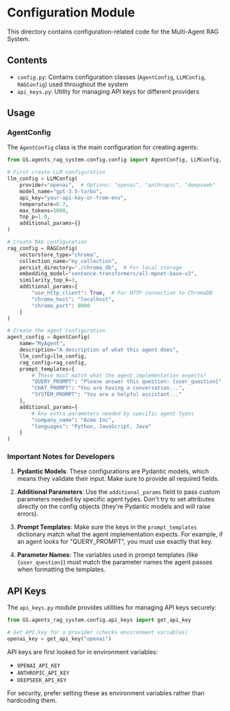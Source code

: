 # Configuration Module

This directory contains configuration-related code for the Multi-Agent RAG System.

## Contents

- `config.py`: Contains configuration classes (`AgentConfig`, `LLMConfig`, `RAGConfig`) used throughout the system
- `api_keys.py`: Utility for managing API keys for different providers

## Usage

### AgentConfig

The `AgentConfig` class is the main configuration for creating agents:

```python
from GS.agents_rag_system.config.config import AgentConfig, LLMConfig, RAGConfig

# First create LLM configuration
llm_config = LLMConfig(
    provider="openai",  # Options: "openai", "anthropic", "deepseek"
    model_name="gpt-3.5-turbo", 
    api_key="your-api-key-or-from-env",
    temperature=0.7,
    max_tokens=1000,
    top_p=1.0,
    additional_params={}
)

# Create RAG configuration
rag_config = RAGConfig(
    vectorstore_type="chroma",
    collection_name="my_collection",
    persist_directory="./chroma_db",  # For local storage
    embedding_model="sentence-transformers/all-mpnet-base-v2",
    similarity_top_k=3,
    additional_params={
        "use_http_client": True,  # For HTTP connection to ChromaDB
        "chroma_host": "localhost",
        "chroma_port": 8000
    }
)

# Create the agent configuration
agent_config = AgentConfig(
    name="MyAgent",
    description="A description of what this agent does",
    llm_config=llm_config,
    rag_config=rag_config,
    prompt_templates={
        # These must match what the agent implementation expects!
        "QUERY_PROMPT": "Please answer this question: {user_question}",
        "CHAT_PROMPT": "You are having a conversation...",
        "SYSTEM_PROMPT": "You are a helpful assistant..."
    },
    additional_params={
        # Any extra parameters needed by specific agent types
        "company_name": "Acme Inc",
        "languages": "Python, JavaScript, Java"
    }
)
```

### Important Notes for  Developers

1. **Pydantic Models**: These configurations are Pydantic models, which means they validate their input. Make sure to provide all required fields.

2. **Additional Parameters**: Use the `additional_params` field to pass custom parameters needed by specific agent types. Don't try to set attributes directly on the config objects (they're Pydantic models and will raise errors).

3. **Prompt Templates**: Make sure the keys in the `prompt_templates` dictionary match what the agent implementation expects. For example, if an agent looks for "QUERY_PROMPT", you must use exactly that key.

4. **Parameter Names**: The variables used in prompt templates (like `{user_question}`) must match the parameter names the agent passes when formatting the templates.

## API Keys

The `api_keys.py` module provides utilities for managing API keys securely:

```python
from GS.agents_rag_system.config.api_keys import get_api_key

# Get API key for a provider (checks environment variables)
openai_key = get_api_key("openai")
```

API keys are first looked for in environment variables:
- `OPENAI_API_KEY`
- `ANTHROPIC_API_KEY`
- `DEEPSEEK_API_KEY`

For security, prefer setting these as environment variables rather than hardcoding them. 